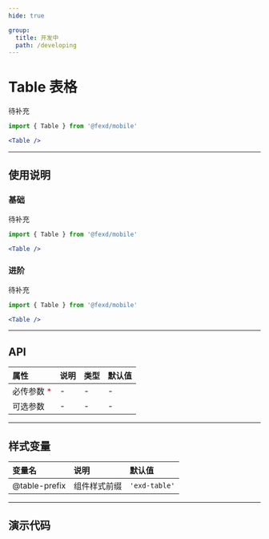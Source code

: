 ```yaml
---
hide: true

group:
  title: 开发中
  path: /developing
---
```


# Table 表格 <ImportCost name="Table" />

待补充

<!-- prettier-ignore -->
```jsx | pure
import { Table } from '@fexd/mobile'

<Table />
```

---

## 使用说明

### 基础

待补充

<!-- prettier-ignore -->
```jsx | pure
import { Table } from '@fexd/mobile'

<Table />
```

### 进阶

待补充

<!-- prettier-ignore -->
```jsx | pure
import { Table } from '@fexd/mobile'

<Table />
```

---

## API

| 属性                                         | 说明 | 类型 | 默认值 |
| :------------------------------------------- | :--- | :--- | :----- |
| 必传参数 <span style="color: red;">\*</span> | -    | -    | -      |
| 可选参数                                     | -    | -    | -      |

---

## 样式变量

| 变量名        | 说明         | 默认值        |
| :------------ | :----------- | :------------ |
| @table-prefix | 组件样式前缀 | `'exd-table'` |

---

## 演示代码

<code src="./demos/demo1/index.tsx" />
